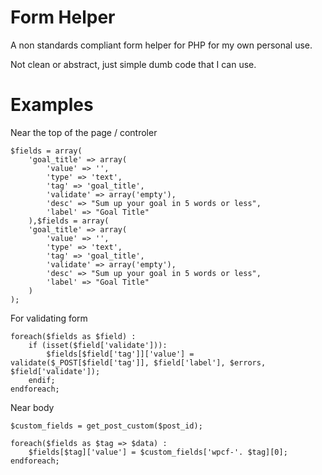 Form Helper
============

A non standards compliant form helper for PHP for my own personal use.

Not clean or abstract, just simple dumb code that I can use.

Examples
=========

Near the top of the page / controler

	$fields = array(
		'goal_title' => array(
			'value' => '',
			'type' => 'text',
			'tag' => 'goal_title',
			'validate' => array('empty'),
			'desc' => "Sum up your goal in 5 words or less",
			'label' => "Goal Title"
		),$fields = array(
	    'goal_title' => array(
	        'value' => '',
	        'type' => 'text',
	        'tag' => 'goal_title',
	        'validate' => array('empty'),
	        'desc' => "Sum up your goal in 5 words or less",
	        'label' => "Goal Title"
	    )
	);

For validating form

	foreach($fields as $field) :
		if (isset($field['validate'])):
			$fields[$field['tag']]['value'] = validate($_POST[$field['tag']], $field['label'], $errors, $field['validate']);
		endif;
	endforeach;

Near body

	$custom_fields = get_post_custom($post_id);
	
	foreach($fields as $tag => $data) :
		$fields[$tag]['value'] = $custom_fields['wpcf-'. $tag][0];
	endforeach;
